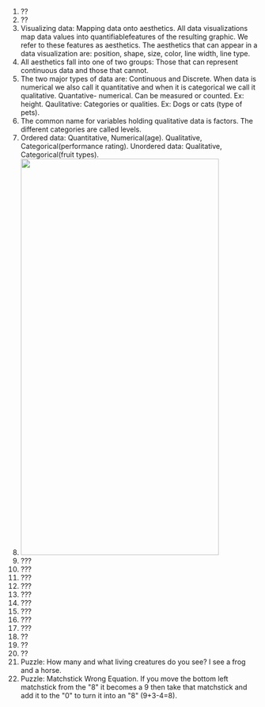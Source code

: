 1. ??  
2. ??
3. Visualizing data: Mapping data onto aesthetics. All data visualizations map data values into quantifiablefeatures of the resulting graphic. We refer to these features as aesthetics. The aesthetics that can appear in a data visualization are: position, shape, size, color, line width, line type.  
4. All aesthetics fall into one of two groups: Those that can represent continuous data and those that cannot.  
5. The two major types of data are: Continuous and Discrete. When data is numerical we also call it quantitative and when it is categorical we call it qualitative. Quantative- numerical. Can be measured or counted. Ex: height. Qaulitative: Categories or qualities. Ex: Dogs or cats (type of pets).  
6. The common name for variables holding qualitative data is factors. The different categories are called levels.  
7. Ordered data: Quantitative, Numerical(age). Qualitative, Categorical(performance rating). Unordered data: Qualitative, Categorical(fruit types).  
8. <img src="https://github.com/user-attachments/assets/a49b5007-948d-4135-ae99-283b95381afb" width="400" height="800">
9. ???
10. ???
11. ???
12. ???
13. ???
14. ???
15. ???
16. ???
17. ???
18. ??
19. ??
20. ??
21. Puzzle: How many and what living creatures do you see? I see a frog and a horse.
22. Puzzle: Matchstick Wrong Equation. If you move the bottom left matchstick from the "8" it becomes a 9 then take that matchstick and add it to the "0" to turn it into an "8" (9+3-4=8).  
